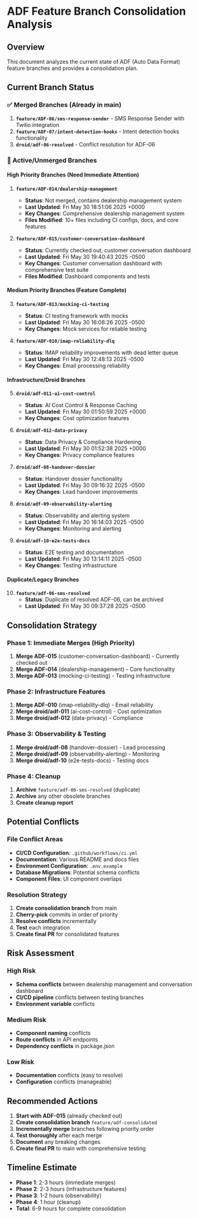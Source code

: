 # ADF Feature Branch Consolidation Analysis

## Overview

This document analyzes the current state of ADF (Auto Data Format) feature branches and provides a consolidation plan.

## Current Branch Status

### ✅ Merged Branches (Already in main)

1. **`feature/ADF-06/sms-response-sender`** - SMS Response Sender with Twilio integration
2. **`feature/ADF-07/intent-detection-hooks`** - Intent detection hooks functionality
3. **`droid/adf-06-resolved`** - Conflict resolution for ADF-06

### 🔄 Active/Unmerged Branches

#### High Priority Branches (Need Immediate Attention)

1. **`feature/ADF-014/dealership-management`**

   - **Status**: Not merged, contains dealership management system
   - **Last Updated**: Fri May 30 18:51:06 2025 +0000
   - **Key Changes**: Comprehensive dealership management system
   - **Files Modified**: 10+ files including CI configs, docs, and core features

2. **`feature/ADF-015/customer-conversation-dashboard`**
   - **Status**: Currently checked out, customer conversation dashboard
   - **Last Updated**: Fri May 30 19:40:43 2025 -0500
   - **Key Changes**: Customer conversation dashboard with comprehensive test suite
   - **Files Modified**: Dashboard components and tests

#### Medium Priority Branches (Feature Complete)

3. **`feature/ADF-013/mocking-ci-testing`**

   - **Status**: CI testing framework with mocks
   - **Last Updated**: Fri May 30 16:08:26 2025 -0500
   - **Key Changes**: Mock services for reliable testing

4. **`feature/ADF-010/imap-reliability-dlq`**
   - **Status**: IMAP reliability improvements with dead letter queue
   - **Last Updated**: Fri May 30 12:48:13 2025 -0500
   - **Key Changes**: Email processing reliability

#### Infrastructure/Droid Branches

5. **`droid/adf-011-ai-cost-control`**

   - **Status**: AI Cost Control & Response Caching
   - **Last Updated**: Fri May 30 01:50:59 2025 +0000
   - **Key Changes**: Cost optimization features

6. **`droid/adf-012-data-privacy`**

   - **Status**: Data Privacy & Compliance Hardening
   - **Last Updated**: Fri May 30 01:52:38 2025 +0000
   - **Key Changes**: Privacy compliance features

7. **`droid/adf-08-handover-dossier`**

   - **Status**: Handover dossier functionality
   - **Last Updated**: Fri May 30 09:16:32 2025 -0500
   - **Key Changes**: Lead handover improvements

8. **`droid/adf-09-observability-alerting`**

   - **Status**: Observability and alerting system
   - **Last Updated**: Fri May 30 16:14:03 2025 -0500
   - **Key Changes**: Monitoring and alerting

9. **`droid/adf-10-e2e-tests-docs`**
   - **Status**: E2E testing and documentation
   - **Last Updated**: Fri May 30 13:14:11 2025 -0500
   - **Key Changes**: Testing infrastructure

#### Duplicate/Legacy Branches

10. **`feature/adf-06-sms-resolved`**
    - **Status**: Duplicate of resolved ADF-06, can be archived
    - **Last Updated**: Fri May 30 09:37:28 2025 -0500

## Consolidation Strategy

### Phase 1: Immediate Merges (High Priority)

1. **Merge ADF-015** (customer-conversation-dashboard) - Currently checked out
2. **Merge ADF-014** (dealership-management) - Core functionality
3. **Merge ADF-013** (mocking-ci-testing) - Testing infrastructure

### Phase 2: Infrastructure Features

1. **Merge ADF-010** (imap-reliability-dlq) - Email reliability
2. **Merge droid/adf-011** (ai-cost-control) - Cost optimization
3. **Merge droid/adf-012** (data-privacy) - Compliance

### Phase 3: Observability & Testing

1. **Merge droid/adf-08** (handover-dossier) - Lead processing
2. **Merge droid/adf-09** (observability-alerting) - Monitoring
3. **Merge droid/adf-10** (e2e-tests-docs) - Testing docs

### Phase 4: Cleanup

1. **Archive** `feature/adf-06-sms-resolved` (duplicate)
2. **Archive** any other obsolete branches
3. **Create cleanup report**

## Potential Conflicts

### File Conflict Areas

- **CI/CD Configuration**: `.github/workflows/ci.yml`
- **Documentation**: Various README and docs files
- **Environment Configuration**: `.env.example`
- **Database Migrations**: Potential schema conflicts
- **Component Files**: UI component overlaps

### Resolution Strategy

1. **Create consolidation branch** from main
2. **Cherry-pick** commits in order of priority
3. **Resolve conflicts** incrementally
4. **Test** each integration
5. **Create final PR** for consolidated features

## Risk Assessment

### High Risk

- **Schema conflicts** between dealership management and conversation dashboard
- **CI/CD pipeline** conflicts between testing branches
- **Environment variable** conflicts

### Medium Risk

- **Component naming** conflicts
- **Route conflicts** in API endpoints
- **Dependency conflicts** in package.json

### Low Risk

- **Documentation** conflicts (easy to resolve)
- **Configuration** conflicts (manageable)

## Recommended Actions

1. **Start with ADF-015** (already checked out)
2. **Create consolidation branch** `feature/adf-consolidated`
3. **Incrementally merge** branches following priority order
4. **Test thoroughly** after each merge
5. **Document** any breaking changes
6. **Create final PR** to main with comprehensive testing

## Timeline Estimate

- **Phase 1**: 2-3 hours (immediate merges)
- **Phase 2**: 2-3 hours (infrastructure features)
- **Phase 3**: 1-2 hours (observability)
- **Phase 4**: 1 hour (cleanup)
- **Total**: 6-9 hours for complete consolidation
